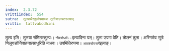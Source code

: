 ```yaml
---
index:  2.3.72
vrittiindex:  554
sutra:  तुल्यार्थैरतुलोपमाभ्यां तृतीयाऽन्यतरस्याम्
vritti:  tattvabodhini 
---
```


तुल्य इति। तुलया संमितस्तुल्यः। `नौवयोधर्म--`इत्यादिना यत्। तुला उपमा वेति। तोलनं तुला। अस्मिन्नेव सूत्रे णिलुगङोर्निपातनात्साधुरिति माधवः। उपमितिरुपमा। `आतश्चोपसर्गे`इत्यङ्।

